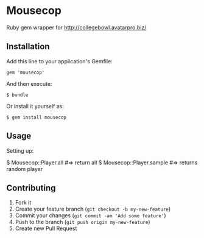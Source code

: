 # Mousecop

Ruby gem wrapper for http://collegebowl.avatarpro.biz/

## Installation

Add this line to your application's Gemfile:

    gem 'mousecop'

And then execute:

    $ bundle

Or install it yourself as:

    $ gem install mousecop

## Usage

Setting up:

   $ Mousecop::Player.all #=> return all
   $ Mousecop::Player.sample #=> returns random player


## Contributing

1. Fork it
2. Create your feature branch (`git checkout -b my-new-feature`)
3. Commit your changes (`git commit -am 'Add some feature'`)
4. Push to the branch (`git push origin my-new-feature`)
5. Create new Pull Request
